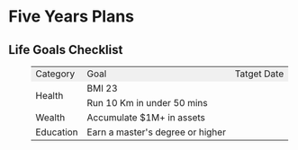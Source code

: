 # Five Years Plans

## Life Goals Checklist

<figure class="table" style="width:1260px;">
      <table>
        <tbody>
          <tr>
            <td style="background-color:#f0f0f0;">Category</td>
            <td style="background-color:#f0f0f0;">Goal</td>
            <td style="background-color:#f0f0f0;">Tatget Date</td>
          </tr>
          <tr>
            <td rowspan="2">Health</td>
            <td>BMI 23</td>
            <td>&nbsp;</td>
          </tr>
          <tr>
            <td>Run 10 Km in under 50 mins</td>
            <td>&nbsp;</td>
          </tr>
          <tr>
            <td>Wealth</td>
            <td>Accumulate $1M+ in assets</td>
            <td>&nbsp;</td>
          </tr>
          <tr>
            <td>Education</td>
            <td>Earn a master's degree or higher</td>
            <td>&nbsp;</td>
          </tr>
        </tbody>
      </table>
    </figure>
